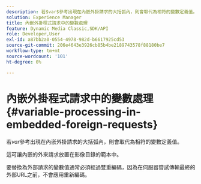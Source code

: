 ```yaml
---
description: 若$var$參考出現在內嵌外掛請求的大括弧內，則會取代為相符的變數定義值。
solution: Experience Manager
title: 內嵌外掛程式請求中的變數處理
feature: Dynamic Media Classic,SDK/API
role: Developer,User
exl-id: a87bb2a0-0554-4978-982d-b6617925cd53
source-git-commit: 206e4643e3926cb85b4be2189743578f88180be7
workflow-type: tm+mt
source-wordcount: '101'
ht-degree: 0%

---
```


# 內嵌外掛程式請求中的變數處理{#variable-processing-in-embedded-foreign-requests}

若$var$參考出現在內嵌外掛請求的大括弧內，則會取代為相符的變數定義值。

這可讓內嵌的外來請求放置在影像目錄的範本中。

要替換為外部請求的變數值通常必須經過雙重編碼，因為在伺服器嘗試傳輸最終的外部URL之前，不會應用重新編碼。
